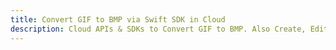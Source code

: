 ---title: Convert GIF to BMP via Swift SDK in Clouddescription: Cloud APIs & SDKs to Convert GIF to BMP. Also Create, Edit & Render Microsoft Word & OpenOffice documents in the Cloud.---